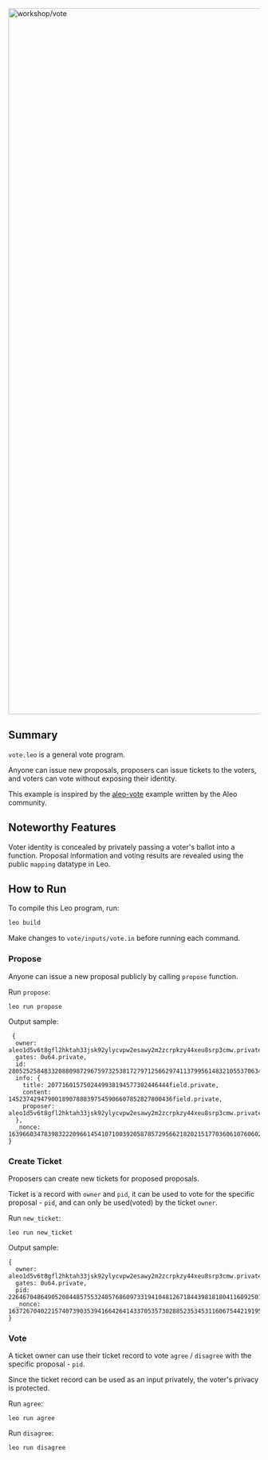 <!-- # 🗳️ Vote -->
<img alt="workshop/vote" width="1412" src="../.resources/vote.png">

## Summary

`vote.leo` is a general vote program.

Anyone can issue new proposals, 
proposers can issue tickets to the voters, 
and voters can vote without exposing their identity.

This example is inspired by the [aleo-vote](https://github.com/zkprivacy/aleo-vote) example written by the Aleo community.

## Noteworthy Features

Voter identity is concealed by privately passing a voter's ballot into a function.
Proposal information and voting results are revealed using the public `mapping` datatype in Leo.

## How to Run

To compile this Leo program, run:
```bash
leo build
```

Make changes to `vote/inputs/vote.in` before running each command.

### Propose

Anyone can issue a new proposal publicly by calling `propose` function.

Run `propose`:

```
leo run propose
```

Output sample:

```
 {
  owner: aleo1d5v6t8gfl2hktah33jsk92ylycvpw2esawy2m2zcrpkzy44xeu8srp3cmw.private,
  gates: 0u64.private,
  id: 2805252584833208809872967597325381727971256629741137995614832105537063464740field.private,
  info: {
    title: 2077160157502449938194577302446444field.private,
    content: 1452374294790018907888397545906607852827800436field.private,
    proposer: aleo1d5v6t8gfl2hktah33jsk92ylycvpw2esawy2m2zcrpkzy44xeu8srp3cmw.private
  },
  _nonce: 1639660347839832220966145410710039205878572956621820215177036061076060242021group.public
}
```

### Create Ticket

Proposers can create new tickets for proposed proposals.

Ticket is a record with `owner` and `pid`, 
it can be used to vote for the specific proposal - `pid`, 
and can only be used(voted) by the ticket `owner`.

Run `new_ticket`:

```
leo run new_ticket
```

Output sample:

```
{
  owner: aleo1d5v6t8gfl2hktah33jsk92ylycvpw2esawy2m2zcrpkzy44xeu8srp3cmw.private,
  gates: 0u64.private,
  pid: 2264670486490520844857553240576860973319410481267184439818180411609250173817field.private,
  _nonce: 1637267040221574073903539416642641433705357302885235345311606754421919550724group.public
}
```

### Vote

A ticket owner can use their ticket record to vote `agree` / `disagree` with the specific proposal - `pid`.

Since the ticket record can be used as an input privately, the voter's privacy is protected.

Run `agree`:

```
leo run agree
```

Run `disagree`:

```
leo run disagree
```

